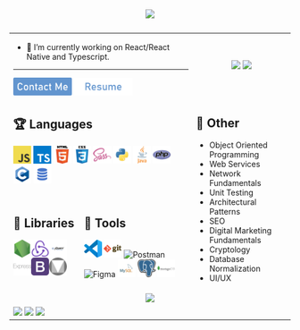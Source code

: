 <h1 align="center"><img  src="https://readme-typing-svg.herokuapp.com/?font=Righteous&size=35&center=true&vCenter=true&width=500&height=70&duration=4000&lines=Hi+There+!+👋;+I'm+Batuhan+!;+I'm+Front-end+Developer;" /></h1>

<table>
  <tr>
    <td valign="top" colspan="2" width="65%">
      <ul>
        <li>🔭 I’m currently working on React/React Native and Typescript.</li>
      </ul>
      <hr />
      <a href="mailto:batuhankaraman0@hotmail.com"
        ><img
          alt="Contact Me"
          height="32px"
          src="https://raw.githubusercontent.com/batukaraman/batukaraman/e99e0625031da2f5b5b2b436d5a7fb8809779d61/assets/contact-me.svg"
      /></a>
      <a href="https://github.com/user-attachments/files/17495692/Resume.ENG.Batuhan.Karaman.pdf"
        ><img
          alt="Resume"
          height="32px"
          src="https://raw.githubusercontent.com/batukaraman/batukaraman/e99e0625031da2f5b5b2b436d5a7fb8809779d61/assets/resume.svg"
      /></a>
    </td>
    <td align="center">
      <img src="https://quotes-github-readme.vercel.app/api?theme=dark" />
      <img src="https://spotify-github-profile.vercel.app/api/view?uid=21xtpq4hqiqi25gx5i7w7ao4q&theme=novatorem"  />
    </td>
  </tr>
  <tr></tr>
  <tr>
    <td  valign="top"  colspan="2">
      <h2>🏆 Languages</h2>
      <img
        alt="JavaScript"
        width="32px"
        src="https://raw.githubusercontent.com/github/explore/80688e429a7d4ef2fca1e82350fe8e3517d3494d/topics/javascript/javascript.png"
      />
      <img
        alt="TypeScript"
        width="32px"
        src="https://raw.githubusercontent.com/github/explore/80688e429a7d4ef2fca1e82350fe8e3517d3494d/topics/typescript/typescript.png"
      />
      <img
        alt="HTML"
        width="32px"
        src="https://raw.githubusercontent.com/github/explore/80688e429a7d4ef2fca1e82350fe8e3517d3494d/topics/html/html.png"
      />
      <img
        alt="CSS"
        width="32px"
        src="https://raw.githubusercontent.com/github/explore/80688e429a7d4ef2fca1e82350fe8e3517d3494d/topics/css/css.png"
      />
      <img
        alt="SASS"
        width="32px"
        src="https://raw.githubusercontent.com/github/explore/80688e429a7d4ef2fca1e82350fe8e3517d3494d/topics/sass/sass.png"
      />
      <img
        alt="Python"
        width="32px"
        src="https://raw.githubusercontent.com/github/explore/80688e429a7d4ef2fca1e82350fe8e3517d3494d/topics/python/python.png"
      />
      <img
        alt="Java"
        width="32px"
        src="https://raw.githubusercontent.com/github/explore/80688e429a7d4ef2fca1e82350fe8e3517d3494d/topics/java/java.png"
      />
      <img
        alt="PHP"
        width="32px"
        src="https://raw.githubusercontent.com/github/explore/80688e429a7d4ef2fca1e82350fe8e3517d3494d/topics/php/php.png"
      />
      <img
        alt="C"
        width="32px"
        src="https://raw.githubusercontent.com/github/explore/80688e429a7d4ef2fca1e82350fe8e3517d3494d/topics/c/c.png"
      />
      <img
        alt="C"
        width="32px"
        src="https://raw.githubusercontent.com/github/explore/80688e429a7d4ef2fca1e82350fe8e3517d3494d/topics/sql/sql.png"
      />
    </td>
    <td valign="top" rowspan="3">
      <h2>🏅 Other</h2>
      <ul>
        <li>Object Oriented Programming</li>
        <li>Web Services</li>
        <li>Network Fundamentals</li>
        <li>Unit Testing</li>
        <li>Architectural Patterns</li>
        <li>SEO</li>
        <li>Digital Marketing Fundamentals</li>
        <li>Cryptology</li>
        <li>Database Normalization</li>
        <li>UI/UX</li>
      </ul>
    </td>
  </tr>
  <tr></tr>
  <tr>
    <td valign="top">
      <h2>🚀 Libraries</h2>
      <img align="left" alt="NodeJs" width="32px" src="https://raw.githubusercontent.com/github/explore/80688e429a7d4ef2fca1e82350fe8e3517d3494d/topics/nodejs/nodejs.png" />
      <img align="left" alt="NodeJs" width="32px" src="https://raw.githubusercontent.com/github/explore/80688e429a7d4ef2fca1e82350fe8e3517d3494d/topics/redux/redux.png" />
      <img align="left" alt="NodeJs" width="32px" src="https://raw.githubusercontent.com/github/explore/80688e429a7d4ef2fca1e82350fe8e3517d3494d/topics/jquery/jquery.png" />
      <img align="left" alt="NodeJs" width="32px" src="https://raw.githubusercontent.com/github/explore/80688e429a7d4ef2fca1e82350fe8e3517d3494d/topics/express/express.png" />
      <img align="left" alt="NodeJs" width="32px" src="https://raw.githubusercontent.com/github/explore/80688e429a7d4ef2fca1e82350fe8e3517d3494d/topics/bootstrap/bootstrap.png" />
      <img align="left" alt="NodeJs" width="32px" src="https://raw.githubusercontent.com/github/explore/80688e429a7d4ef2fca1e82350fe8e3517d3494d/topics/material-design/material-design.png" />
    </td>
    <td valign="top">
      <h2>🧰 Tools</h2>
      <img
        alt="Visual Studio Code"
        width="32px"
        src="https://raw.githubusercontent.com/github/explore/80688e429a7d4ef2fca1e82350fe8e3517d3494d/topics/visual-studio-code/visual-studio-code.png"
      />
      <img
        alt="Git"
        width="32px"
        src="https://raw.githubusercontent.com/github/explore/80688e429a7d4ef2fca1e82350fe8e3517d3494d/topics/git/git.png"
      />
      <img
        alt="Postman"
        width="32px"
        src="https://res.cloudinary.com/startup-grind/image/upload/c_fill,dpr_2.0,f_auto,g_center,h_1080,q_100,w_1080/v1/gcs/platform-data-dsc/events/postman%20logo.png"
      />
      <img
        alt="Figma"
        width="32px"
        src="https://cdn-icons-png.flaticon.com/512/5968/5968705.png"
      />
      <img
        alt="MySQL"
        width="32px"
        src="https://raw.githubusercontent.com/github/explore/80688e429a7d4ef2fca1e82350fe8e3517d3494d/topics/mysql/mysql.png"
      />
      <img
        alt="PostgreSQL"
        width="32px"
        src="https://raw.githubusercontent.com/github/explore/80688e429a7d4ef2fca1e82350fe8e3517d3494d/topics/postgresql/postgresql.png"
      />
      <img
        alt="MongoDB"
        width="32px"
        src="https://raw.githubusercontent.com/github/explore/80688e429a7d4ef2fca1e82350fe8e3517d3494d/topics/mongodb/mongodb.png"
      />
    </td>
  </tr>
  <tr></tr>
  <tr>
    <td colspan="3" align="center">
      <img src="https://github-profile-trophy.vercel.app/?username=batukaraman&theme=darkhub&margin-w=8&margin-h=8&row=1" />
    </td>
  </tr>
  <tr></tr>
  <tr>
    <td colspan="3">
      <img width="100%" src="https://github-profile-summary-cards.vercel.app/api/cards/profile-details?username=batukaraman&theme=github_dark" />
      <img width="49.5%" src="https://github-profile-summary-cards.vercel.app/api/cards/repos-per-language?username=batukaraman&theme=github_dark&exclude=CSS" />
      <img width="49.5%" src="https://github-profile-summary-cards.vercel.app/api/cards/stats?username=batukaraman&theme=github_dark" />
    </td>
  </tr>
</table>
